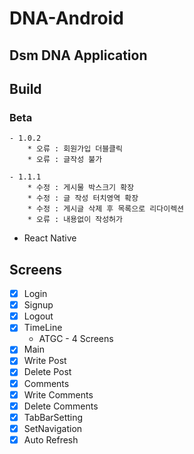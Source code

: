 # DNA-Android

## Dsm DNA Application

## Build

### Beta
    - 1.0.2 
        * 오류 : 회원가입 더블클릭
        * 오류 : 글작성 불가
        
    - 1.1.1  
        * 수정 : 게시물 박스크기 확장
        * 수정 : 글 작성 터치영역 확장
        * 수정 : 게시글 삭제 후 목록으로 리다이렉션
        * 오류 : 내용없이 작성허가 

* React Native 

## Screens
- [X] Login
- [X] Signup
- [X] Logout
- [X] TimeLine 
    * ATGC - 4 Screens
- [X] Main
- [X] Write Post
- [X] Delete Post
- [X] Comments
- [X] Write Comments
- [X] Delete Comments
- [X] TabBarSetting
- [X] SetNavigation
- [X] Auto Refresh